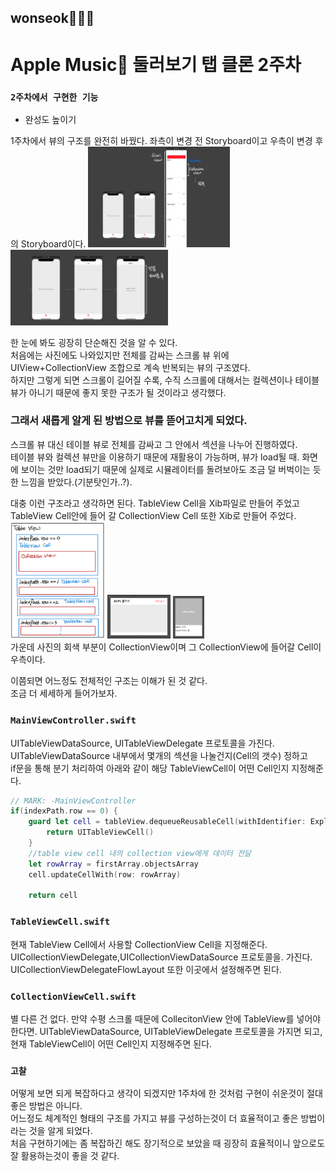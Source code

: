 ## wonseok🙋🏽‍♂️
# Apple Music 둘러보기 탭 클론 2주차

### `2주차에서 구현한 기능`
* 완성도 높이기


1주차에서 뷰의 구조를 완전히 바꿨다. 좌측이 변경 전 Storyboard이고 우측이 변경 후의 Storyboard이다.
<img width="45%" src="./photo/Before.jpg">
<img width="50%" src="./photo/After.jpg">

한 눈에 봐도 굉장히 단순해진 것을 알 수 있다.  
처음에는 사진에도 나와있지만 전체를 감싸는 스크롤 뷰 위에 UIView+CollectionView 조합으로 계속 반복되는 뷰의 구조였다.  
하지만 그렇게 되면 스크롤이 길어질 수록, 수직 스크롤에 대해서는 컬렉션이나 테이블뷰가 아니기 때문에 좋지 못한 구조가 될 것이라고 생각했다.  


### 그래서 새롭게 알게 된 방법으로 뷰를 뜯어고치게 되었다.  


스크롤 뷰 대신 테이블 뷰로 전체를 감싸고 그 안에서 섹션을 나누어 진행하였다.  
테이블 뷰와 컬렉션 뷰만을 이용하기 때문에 재활용이 가능하며, 뷰가 load될 때. 화면에 보이는 것만 load되기 때문에 실제로 시뮬레이터를 돌려보아도 조금 덜 버벅이는 듯한 느낌을 받았다.(기분탓인가..?). 


대충 이런 구조라고 생각하면 된다. TableView Cell을 Xib파일로 만들어 주었고 TableView Cell안에 들어 갈 CollectionView Cell 또한 Xib로 만들어 주었다.  
<img width="30%" src="./photo/drawing1.jpg">
<img width="20%" src="./photo/tbc1.png">
<img width="10%" src="./photo/cc1.png">  
가운데 사진의 회색 부분이 CollectionView이며 그 CollectionView에 들어갈 Cell이 우측이다.


이쯤되면 어느정도 전체적인 구조는 이해가 된 것 같다.  
조금 더 세세하게 들어가보자.

### `MainViewController.swift`

UITableViewDataSource, UITableViewDelegate 프로토콜을 가진다.   
UITableViewDataSource 내부에서 몇개의 섹션을 나눌건지(Cell의 갯수) 정하고  
if문을 통해 분기 처리하여 아래와 같이 해당 TableViewCell이 어떤 Cell인지 지정해준다.  
```swift
// MARK: -MainViewController
if(indexPath.row == 0) {
    guard let cell = tableView.dequeueReusableCell(withIdentifier: ExploreTableViewCell.identifier) as? ExploreTableViewCell else{
        return UITableViewCell()
    }
    //table view cell 내의 collection view에게 데이터 전달
    let rowArray = firstArray.objectsArray
    cell.updateCellWith(row: rowArray) 
    
    return cell
``` 



### `TableViewCell.swift`

현재 TableView Cell에서 사용할 CollectionView Cell을 지정해준다.  
UICollectionViewDelegate,UICollectionViewDataSource 프로토콜을. 가진다.   UICollectionViewDelegateFlowLayout 또한 이곳에서 설정해주면 된다.  



### `CollectionViewCell.swift`

별 다른 건 없다. 만약 수평 스크롤 때문에 CollecitonView 안에 TableView를 넣어야 한다면. 
UITableViewDataSource, UITableViewDelegate 프로토콜을 가지면 되고, 현재 TableViewCell이 어떤 Cell인지 지정해주면 된다.  



### `고찰`

어떻게 보면 되게 복잡하다고 생각이 되겠지만 1주차에 한 것처럼 구현이 쉬운것이 절대 좋은 방법은 아니다.  
어느정도 체계적인 형태의 구조를 가지고 뷰를 구성하는것이 더 효율적이고 좋은 방법이라는 것을 알게 되었다.  
처음 구현하기에는 좀 복잡하긴 해도 장기적으로 보았을 때 굉장히 효율적이니 앞으로도 잘 활용하는것이 좋을 것 같다.
